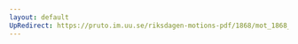 ```yaml
---
layout: default
UpRedirect: https://pruto.im.uu.se/riksdagen-motions-pdf/1868/mot_1868__ak__331/mot_1868__ak__331-001.pdf
---
```

